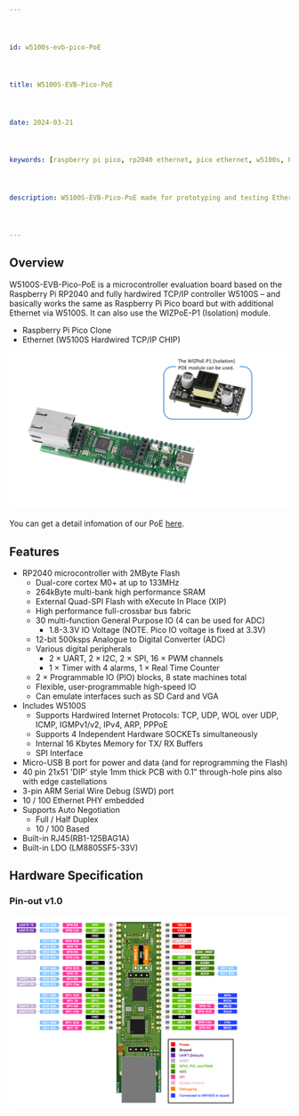 ```yaml
---



id: w5100s-evb-pico-PoE



title: W5100S-EVB-Pico-PoE



date: 2024-03-21



keywords: [raspberry pi pico, rp2040 ethernet, pico ethernet, w5100s, PoE]



description: W5100S-EVB-Pico-PoE made for prototyping and testing Ethernet capabilities on Pico



---
```








## Overview


W5100S-EVB-Pico-PoE is a microcontroller evaluation board based on the Raspberry Pi RP2040 and fully hardwired TCP/IP controller W5100S – and basically works the same as Raspberry Pi Pico board but with additional Ethernet via W5100S. It can also use the WIZPoE-P1 (Isolation) module.


- Raspberry Pi Pico Clone
- Ethernet (W5100S Hardwired TCP/IP CHIP)


![w5100s-evb-pico-PoE](https://github.com/Wiznet/document_framework/blob/master//img/osh/PoE/WIZPoE-S1/w5100s-evb-pico-poe_img3(add%20poe).png)

You can get a detail infomation of our PoE [here](https://docs.wiznet.io/Product/Open-Source-Hardware/PoE/PoE-Main).


## Features

- RP2040 microcontroller with 2MByte Flash
  - Dual-core cortex M0+ at up to 133MHz
  - 264kByte multi-bank high performance SRAM
  - External Quad-SPI Flash with eXecute In Place (XIP)
  - High performance full-crossbar bus fabric  
  - 30 multi-function General Purpose IO (4 can be used for ADC)
    - 1.8-3.3V IO Voltage (NOTE. Pico IO voltage is fixed at 3.3V)
  - 12-bit 500ksps Analogue to Digital Converter (ADC)
  - Various digital peripherals
    - 2 × UART, 2 × I2C, 2 × SPI, 16 × PWM channels
    - 1 × Timer with 4 alarms, 1 × Real Time Counter
  - 2 × Programmable IO (PIO) blocks, 8 state machines total
  - Flexible, user-programmable high-speed IO
  - Can emulate interfaces such as SD Card and VGA  
- Includes W5100S
  - Supports Hardwired Internet Protocols: TCP, UDP, WOL over UDP, ICMP, IGMPv1/v2, IPv4, ARP, PPPoE
  - Supports 4 Independent Hardware SOCKETs simultaneously
  - Internal 16 Kbytes Memory for TX/ RX Buffers
  - SPI Interface
- Micro-USB B port for power and data (and for reprogramming the Flash)
- 40 pin 21x51 'DIP' style 1mm thick PCB with 0.1" through-hole pins also with edge castellations
- 3-pin ARM Serial Wire Debug (SWD) port
- 10 / 100 Ethernet PHY embedded
- Supports Auto Negotiation
  - Full / Half Duplex
  - 10 / 100 Based
- Built-in RJ45(RB1-125BAG1A)
- Built-in LDO (LM8805SF5-33V)

## Hardware Specification
### Pin-out v1.0

![w5100s-evb-pico-PoE_pinout](https://github.com/Wiznet/document_framework/blob/master/img/osh/PoE/WIZPoE-S1/w5100s-evb-pico-poe_pinout.png)

